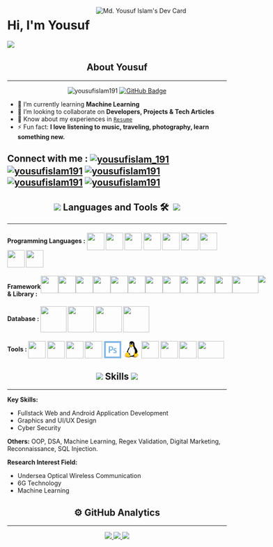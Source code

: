 <a href="https://app.daily.dev/yousufislam191" target="_blank"><img src="https://api.daily.dev/devcards/be629e4983f14617af41d7ca0b09e5ca.png?r=ur9" width="300" align="right" alt="Md. Yousuf Islam's Dev Card"/></a>
<h1 align="left">Hi, I'm <strong>Yousuf</strong></h1>

<p align="left">
  <a href="https://github.com/DenverCoder1/readme-typing-svg"><img src="https://readme-typing-svg.herokuapp.com?lines=Graduated+from+Leading+University;Fullstack+Web+Application+Developer;Graphics+and+UI/UX+Designer;Cyber+Security+Specialist&left=true&width=400&height=45"></a>
</p>

<h2 align="center"><strong>About Yousuf</strong></h2>

---

<p align="center"> 
<img src="https://komarev.com/ghpvc/?username=yousufislam&label=Profile%20views&color=0e75b6&style=flat" alt="yousufislam191" /> 
<a  href="https://github.com/yousufislam191?tab=followers"><img src="https://img.shields.io/github/followers/yousufislam191?label=Followers&style=social" alt="GitHub Badge"></a>
</p>

- 🌱 I’m currently learning **Machine Learning**
- 👯 I’m looking to collaborate on **Developers, Projects & Tech Articles**
- 📄 Know about my experiences in [`Resume`](https://drive.google.com/file/d/14IE6-O4ZH2EYK4pA_2TLnVmdB5y1iuXB/view?usp=sharing "Yousuf Resume")
- ⚡ Fun fact: **I love listening to music, traveling, photography, learn something new.**

<!-- [resume]: https://drive.google.com/file/d/14IE6-O4ZH2EYK4pA_2TLnVmdB5y1iuXB/view?usp=sharing "Yousuf Resume" -->

<h2 align="left">
Connect with me : 
<a href="https://twitter.com/yousufislam_191" target="_blank"><img align="center" src="https://raw.githubusercontent.com/rahuldkjain/github-profile-readme-generator/master/src/images/icons/Social/twitter.svg" alt="yousufislam_191" height="30" width="40" /></a>
<a href="https://linkedin.com/in/yousufislam191" target="_blank"><img align="center" src="https://raw.githubusercontent.com/rahuldkjain/github-profile-readme-generator/master/src/images/icons/Social/linked-in-alt.svg" alt="yousufislam191" height="30" width="40" /></a>
<a href="https://fb.com/yousufislam191" target="_blank"><img align="center" src="https://raw.githubusercontent.com/rahuldkjain/github-profile-readme-generator/master/src/images/icons/Social/facebook.svg" alt="yousufislam191" height="30" width="40" /></a>
<a href="https://instagram.com/yousufislam191" target="_blank"><img align="center" src="https://raw.githubusercontent.com/rahuldkjain/github-profile-readme-generator/master/src/images/icons/Social/instagram.svg" alt="yousufislam191" height="30" width="40" /></a>
<a href="https://kaggle.com/yousufislam191" target="_blank"><img align="center" src="https://raw.githubusercontent.com/rahuldkjain/github-profile-readme-generator/master/src/images/icons/Social/kaggle.svg" alt="yousufislam191" height="30" width="40" /></a>
</h2>

<h2 align="center"><img src = "https://media2.giphy.com/media/QssGEmpkyEOhBCb7e1/giphy.gif?cid=ecf05e47a0n3gi1bfqntqmob8g9aid1oyj2wr3ds3mg700bl&rid=giphy.gif" width = 32px> Languages and Tools 🛠 &nbsp;<img src = "https://media2.giphy.com/media/QssGEmpkyEOhBCb7e1/giphy.gif?cid=ecf05e47a0n3gi1bfqntqmob8g9aid1oyj2wr3ds3mg700bl&rid=giphy.gif" width = 32px></h2>

---

<h4 align="left">
<strong>Programming Languages : </strong>
<img align="center" src="https://cdn.jsdelivr.net/gh/devicons/devicon/icons/javascript/javascript-original.svg" width="40" height="40"/>
<img align="center" src="https://cdn.jsdelivr.net/gh/devicons/devicon/icons/typescript/typescript-original.svg" width="40" height="40"/>
<img align="center" src="https://cdn.jsdelivr.net/gh/devicons/devicon/icons/nodejs/nodejs-original-wordmark.svg"  width="40" height="40"/>
<img align="center" src="https://cdn.jsdelivr.net/gh/devicons/devicon/icons/c/c-original.svg" width="40" height="40"/>
<img align="center" src="https://cdn.jsdelivr.net/gh/devicons/devicon/icons/dart/dart-original.svg" width="40" height="40"/>
<img align="center" src="https://cdn.jsdelivr.net/gh/devicons/devicon/icons/php/php-original.svg" width="40" height="40"/>
<img align="center" src="https://cdn.jsdelivr.net/gh/devicons/devicon/icons/python/python-original.svg" width="40" height="40"/>
<img align="center" src="https://cdn.jsdelivr.net/gh/devicons/devicon/icons/html5/html5-original.svg" width="40" height="40"/>
<img align="center" src="https://cdn.jsdelivr.net/gh/devicons/devicon/icons/css3/css3-original.svg" width="40" height="40"/>
</h4>

<h4 align="left" style="display: flex;">
<strong style="margin-top: 1rem;">Framework & Library : </strong>
<img align="center" src="https://cdn.jsdelivr.net/gh/devicons/devicon/icons/flutter/flutter-original.svg" width="40" height="40"/>
<img align="center" src="https://cdn.jsdelivr.net/gh/devicons/devicon/icons/bootstrap/bootstrap-original.svg" width="40" height="40"/>
<img align="center" src="https://cdn.jsdelivr.net/gh/devicons/devicon/icons/react/react-original-wordmark.svg" width="40" height="40"/>
<img align="center" src="https://cdn.jsdelivr.net/gh/devicons/devicon/icons/redux/redux-original.svg" width="40" height="40" />    
<img align="center" src="https://cdn.jsdelivr.net/gh/devicons/devicon/icons/materialui/materialui-original.svg" width="40" height="40" />
<img align="center" src="https://icon.icepanel.io/Technology/png-shadow-512/Express.png" width="40" height="40" />
<img align="center" src="https://cdn.jsdelivr.net/gh/devicons/devicon/icons/sequelize/sequelize-original.svg" width="40" height="40" />
<img align="center" src="https://cdn.jsdelivr.net/gh/devicons/devicon/icons/tailwindcss/tailwindcss-plain.svg" width="40" height="40" />
<img align="center" src="https://cdn.jsdelivr.net/gh/devicons/devicon/icons/numpy/numpy-original.svg" width="40" height="40" />
<img align="center" src="https://cdn.jsdelivr.net/gh/devicons/devicon/icons/pandas/pandas-original-wordmark.svg" width="40" height="40" />
<img align="center" src="https://upload.wikimedia.org/wikipedia/commons/thumb/8/84/Matplotlib_icon.svg/2048px-Matplotlib_icon.svg.png" width="40" height="40" />
<img align="center" src="https://upload.wikimedia.org/wikipedia/commons/thumb/0/05/Scikit_learn_logo_small.svg/2560px-Scikit_learn_logo_small.svg.png" width="60" height="40" />
<img align="center" src="https://raw.githubusercontent.com/mwaskom/seaborn/master/doc/_static/logo-wide-lightbg.svg" height="40" />
</h4>

<h4 align="left">
<strong>Database : </strong>
<img align="center" src="https://cdn.jsdelivr.net/gh/devicons/devicon/icons/mongodb/mongodb-original-wordmark.svg" width="60" height="60" />
<img align="center" src="https://cdn.jsdelivr.net/gh/devicons/devicon/icons/postgresql/postgresql-original-wordmark.svg" width="60" height="60"  />
<img align="center" src="https://cdn.jsdelivr.net/gh/devicons/devicon/icons/mysql/mysql-original-wordmark.svg" width="60" height="60"/>
<img align="center" src="https://cdn.jsdelivr.net/gh/devicons/devicon/icons/firebase/firebase-plain-wordmark.svg" width="60" height="60"/>
</h4>

<h4 align="left">
<strong>Tools : </strong>
<img align="center" src="https://cdn.jsdelivr.net/gh/devicons/devicon/icons/git/git-original.svg" width="40" height="40"/>
<img align="center" src="https://cdn.jsdelivr.net/gh/devicons/devicon/icons/vscode/vscode-original.svg" width="40" height="40"/>
<img align="center" src="https://icon.icepanel.io/Technology/svg/Postman.svg" width="40" height="40">
<img align="center" src="https://cdn.jsdelivr.net/gh/devicons/devicon/icons/figma/figma-original.svg" width="40" height="40"/> 
<img align="center" src="https://raw.githubusercontent.com/devicons/devicon/master/icons/photoshop/photoshop-line.svg" alt="photoshop" width="40" height="40"/>
<img align="center" src="https://raw.githubusercontent.com/devicons/devicon/master/icons/linux/linux-original.svg" alt="linux" width="40" height="40"/>
<img align="center" src="https://upload.wikimedia.org/wikipedia/commons/2/2b/Kali-dragon-icon.svg" width="40" height="40"/>
<img align="center" src="https://cdn.jsdelivr.net/gh/devicons/devicon/icons/windows8/windows8-original.svg" width="40" height="40"/>
<img align="center" src="https://img.icons8.com/color/452/whois--v1.png" width="40" height="40"/>
<img align="center" src="https://upload.wikimedia.org/wikipedia/commons/a/a4/Acunetix_logo.png" width="60" height="40"/>
</h4>

<h2 align="center"><img src = "https://media2.giphy.com/media/QssGEmpkyEOhBCb7e1/giphy.gif?cid=ecf05e47a0n3gi1bfqntqmob8g9aid1oyj2wr3ds3mg700bl&rid=giphy.gif" width = 32px> Skills <img src = "https://media2.giphy.com/media/QssGEmpkyEOhBCb7e1/giphy.gif?cid=ecf05e47a0n3gi1bfqntqmob8g9aid1oyj2wr3ds3mg700bl&rid=giphy.gif" width = 32px></h2>

---

<!-- <img alt="Night Coding" src="https://raw.githubusercontent.com/AVS1508/AVS1508/master/assets/Night-Coding.gif" align="right"/> -->

**Key Skills:**

- Fullstack Web and Android Application Development
- Graphics and UI/UX Design
- Cyber Security

**Others:** OOP, DSA, Machine Learning, Regex Validation, Digital Marketing, Reconnaissance, SQL Injection.

**Research Interest Field:**

- Undersea Optical Wireless Communication
- 6G Technology
- Machine Learning
  <br>

<!-- <h2 align="center">Leetcode Status</h2>

---

![Leetcode Stats](https://leetcard.jacoblin.cool/Yousufislam191?ext=heatmap)<br><br> -->

<h2 align="center">⚙️&nbsp;GitHub Analytics</h2>

---

<p align="center">
<a href="https://github.com/yousufislam191">
  <img height="180em" src="https://github-readme-stats-eight-theta.vercel.app/api?username=yousufislam191&show_icons=true&theme=algolia&include_all_commits=true&count_private=true"/>
  <img height="180em" src="https://github-readme-stats-eight-theta.vercel.app/api/top-langs/?username=yousufislam191&layout=compact&langs_count=8&theme=algolia"/> <img height="180em" src="https://github-readme-streak-stats.herokuapp.com/?user=yousufislam191&theme=radical">
</a>
</p>
